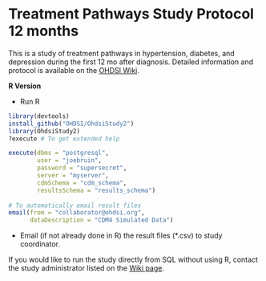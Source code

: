 Treatment Pathways Study Protocol 12 months
===============

This is a study of treatment pathways in hypertension, diabetes, and depression during the first 12 mo after diagnosis.  Detailed information and protocol is available on the [OHDSI Wiki](http://www.ohdsi.org/web/wiki/doku.php?id=research:treatment_pathways_in_chronic_disease_12_mos).

**R Version**

- Run R

```R
library(devtools)
install_github("OHDSI/OhdsiStudy2")
library(OhdsiStudy2)
?execute # To get extended help

execute(dbms = "postgresql",
        user = "joebruin",
        password = "supersecret",
        server = "myserver",
        cdmSchema = "cdm_schema",
        resultsSchema = "results_schema")
        
# To automatically email result files        
email(from = "collaborator@ohdsi.org",
      dataDescription = "CDM4 Simulated Data")        
```

- Email (if not already done in R) the result files (*.csv) to study coordinator.

If you would like to run the study directly from SQL without using R, contact the study administrator listed on the [Wiki page](http://www.ohdsi.org/web/wiki/doku.php?id=research:treatment_pathways_in_chronic_disease_12_mos). 
